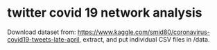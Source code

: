 # twitter covid 19 network analysis 

Download dataset from: https://www.kaggle.com/smid80/coronavirus-covid19-tweets-late-april, extract, and put individual CSV files in /data.